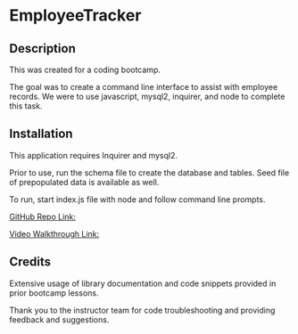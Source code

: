 # EmployeeTracker

## Description

This was created for a coding bootcamp.

The goal was to create a command line interface to assist with employee records. We were to use javascript, mysql2, inquirer, and node to complete this task.

## Installation

This application requires Inquirer and mysql2. 

Prior to use, run the schema file to create the database and tables. Seed file of prepopulated data is available as well. 

To run, start index.js file with node and follow command line prompts. 

[GitHub Repo Link:](https://github.com/flying-tadpole/EmployeeTracker)

[Video Walkthrough Link:]()

## Credits

Extensive usage of library documentation and code snippets provided in prior bootcamp lessons.

Thank you to the instructor team for code troubleshooting and providing feedback and suggestions.